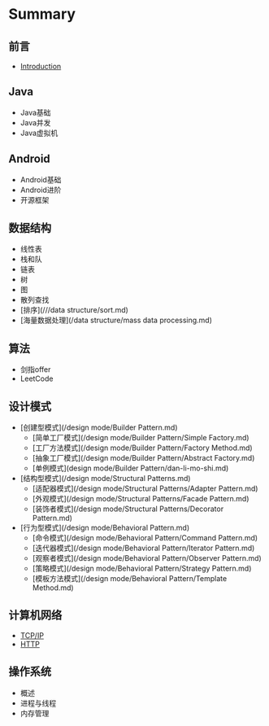 # Summary

## 前言

* [Introduction](README.md)

## Java

* Java基础
* Java并发
* Java虚拟机

## Android

* Android基础
* Android进阶
* 开源框架

## 数据结构

* 线性表
* 栈和队
* 链表
* 树
* 图
* 散列查找
* [排序](///data structure/sort.md)
* [海量数据处理](/data structure/mass data processing.md)

## 算法

* 剑指offer
* LeetCode

## 设计模式

* [创建型模式](/design mode/Builder Pattern.md)
  * [简单工厂模式](/design mode/Builder Pattern/Simple Factory.md)
  * [工厂方法模式](/design mode/Builder Pattern/Factory Method.md)
  * [抽象工厂模式](/design mode/Builder Pattern/Abstract Factory.md)
  * [单例模式](design mode/Builder Pattern/dan-li-mo-shi.md)
* [结构型模式](/design mode/Structural Patterns.md)
  * [适配器模式](/design mode/Structural Patterns/Adapter Pattern.md)
  * [外观模式](/design mode/Structural Patterns/Facade Pattern.md)
  * [装饰者模式](/design mode/Structural Patterns/Decorator Pattern.md)
* [行为型模式](/design mode/Behavioral Pattern.md)
  * [命令模式](/design mode/Behavioral Pattern/Command Pattern.md)
  * [迭代器模式](/design mode/Behavioral Pattern/Iterator Pattern.md)
  * [观察者模式](/design mode/Behavioral Pattern/Observer Pattern.md)
  * [策略模式](/design mode/Behavioral Pattern/Strategy Pattern.md)
  * [模板方法模式](/design mode/Behavioral Pattern/Template Method.md)

## 计算机网络

* [TCP/IP](ji-suan-ji-wang-luo/tcpip.md)
* [HTTP](ji-suan-ji-wang-luo/http.md)

## 操作系统

* 概述
* 进程与线程
* 内存管理

